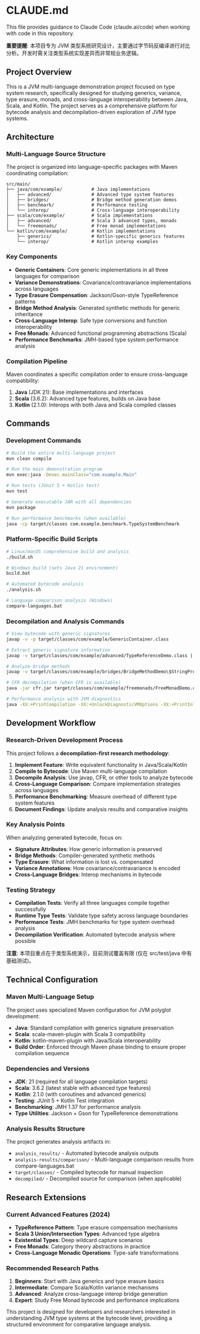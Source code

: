 # CLAUDE.md

This file provides guidance to Claude Code (claude.ai/code) when working with code in this repository.

**重要提醒**: 本项目专为 JVM 类型系统研究设计，主要通过字节码反编译进行对比分析。开发时需关注类型系统实现差异而非常规业务逻辑。

## Project Overview

This is a JVM multi-language demonstration project focused on type system research, specifically designed for studying generics, variance, type erasure, monads, and cross-language interoperability between Java, Scala, and Kotlin. The project serves as a comprehensive platform for bytecode analysis and decompilation-driven exploration of JVM type systems.

## Architecture

### Multi-Language Source Structure

The project is organized into language-specific packages with Maven coordinating compilation:

```
src/main/
├── java/com/example/           # Java implementations
│   ├── advanced/               # Advanced type system features  
│   ├── bridges/                # Bridge method generation demos
│   ├── benchmark/              # Performance testing
│   └── interop/                # Cross-language interoperability
├── scala/com/example/          # Scala implementations
│   ├── advanced/               # Scala 3 advanced types, monads
│   └── freemonads/             # Free monad implementations
└── kotlin/com/example/         # Kotlin implementations
    ├── generics/               # Kotlin-specific generics features
    └── interop/                # Kotlin interop examples
```

### Key Components

- **Generic Containers**: Core generic implementations in all three languages for comparison
- **Variance Demonstrations**: Covariance/contravariance implementations across languages
- **Type Erasure Compensation**: Jackson/Gson-style TypeReference patterns
- **Bridge Method Analysis**: Generated synthetic methods for generic inheritance
- **Cross-Language Interop**: Safe type conversions and function interoperability
- **Free Monads**: Advanced functional programming abstractions (Scala)
- **Performance Benchmarks**: JMH-based type system performance analysis

### Compilation Pipeline

Maven coordinates a specific compilation order to ensure cross-language compatibility:
1. **Java** (JDK 21): Base implementations and interfaces
2. **Scala** (3.6.2): Advanced type features, builds on Java base
3. **Kotlin** (2.1.0): Interops with both Java and Scala compiled classes

## Commands

### Development Commands

```bash
# Build the entire multi-language project
mvn clean compile

# Run the main demonstration program
mvn exec:java -Dexec.mainClass="com.example.Main"

# Run tests (JUnit 5 + Kotlin test)
mvn test

# Generate executable JAR with all dependencies
mvn package

# Run performance benchmarks (when available)
java -cp target/classes com.example.benchmark.TypeSystemBenchmark
```

### Platform-Specific Build Scripts

```bash
# Linux/macOS comprehensive build and analysis
./build.sh

# Windows build (sets Java 21 environment)  
build.bat

# Automated bytecode analysis
./analysis.sh

# Language comparison analysis (Windows)
compare-languages.bat
```

### Decompilation and Analysis Commands

```bash
# View bytecode with generic signatures
javap -v -p target/classes/com/example/GenericContainer.class

# Extract generic signature information
javap -v target/classes/com/example/advanced/TypeReferenceDemo.class | grep -A2 "Signature"

# Analyze bridge methods
javap -v target/classes/com/example/bridges/BridgeMethodDemo\$StringProcessor.class | grep "bridge"

# CFR decompilation (when CFR is available)
java -jar cfr.jar target/classes/com/example/freemonads/FreeMonadDemo.class

# Performance analysis with JVM diagnostics
java -XX:+PrintCompilation -XX:+UnlockDiagnosticVMOptions -XX:+PrintInlining com.example.Main
```

## Development Workflow

### Research-Driven Development Process

This project follows a **decompilation-first research methodology**:

1. **Implement Feature**: Write equivalent functionality in Java/Scala/Kotlin
2. **Compile to Bytecode**: Use Maven multi-language compilation
3. **Decompile Analysis**: Use javap, CFR, or other tools to analyze bytecode
4. **Cross-Language Comparison**: Compare implementation strategies across languages
5. **Performance Benchmarking**: Measure overhead of different type system features
6. **Document Findings**: Update analysis results and comparative insights

### Key Analysis Points

When analyzing generated bytecode, focus on:

- **Signature Attributes**: How generic information is preserved
- **Bridge Methods**: Compiler-generated synthetic methods
- **Type Erasure**: What information is lost vs. compensated
- **Variance Annotations**: How covariance/contravariance is encoded
- **Cross-Language Bridges**: Interop mechanisms in bytecode

### Testing Strategy

- **Compilation Tests**: Verify all three languages compile together successfully
- **Runtime Type Tests**: Validate type safety across language boundaries  
- **Performance Tests**: JMH benchmarks for type system overhead analysis
- **Decompilation Verification**: Automated bytecode analysis where possible

**注意**: 本项目重点在于类型系统演示，目前测试覆盖有限 (仅在 src/test/java 中有基础测试)。

## Technical Configuration

### Maven Multi-Language Setup

The project uses specialized Maven configuration for JVM polyglot development:

- **Java**: Standard compilation with generics signature preservation
- **Scala**: scala-maven-plugin with Scala 3 compatibility
- **Kotlin**: kotlin-maven-plugin with Java/Scala interoperability
- **Build Order**: Enforced through Maven phase binding to ensure proper compilation sequence

### Dependencies and Versions

- **JDK**: 21 (required for all language compilation targets)
- **Scala**: 3.6.2 (latest stable with advanced type features)
- **Kotlin**: 2.1.0 (with coroutines and advanced generics)
- **Testing**: JUnit 5 + Kotlin Test integration
- **Benchmarking**: JMH 1.37 for performance analysis
- **Type Utilities**: Jackson + Gson for TypeReference demonstrations

### Analysis Results Structure

The project generates analysis artifacts in:
- `analysis_results/` - Automated bytecode analysis outputs
- `analysis-results/comparison/` - Multi-language comparison results from compare-languages.bat
- `target/classes/` - Compiled bytecode for manual inspection  
- `decompiled/` - Decompiled source for comparison (when applicable)

## Research Extensions

### Current Advanced Features (2024)

- **TypeReference Pattern**: Type erasure compensation mechanisms
- **Scala 3 Union/Intersection Types**: Advanced type algebra
- **Existential Types**: Deep wildcard capture scenarios  
- **Free Monads**: Category theory abstractions in practice
- **Cross-Language Monadic Operations**: Type-safe transformations

### Recommended Research Paths

1. **Beginners**: Start with Java generics and type erasure basics
2. **Intermediate**: Compare Scala/Kotlin variance mechanisms  
3. **Advanced**: Analyze cross-language interop bridge generation
4. **Expert**: Study Free Monad bytecode and performance implications

This project is designed for developers and researchers interested in understanding JVM type systems at the bytecode level, providing a structured environment for comparative language analysis.